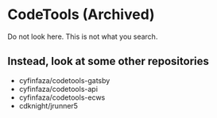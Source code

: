 # CodeTools (Archived)
Do not look here. This is not what you search.
## Instead, look at some other repositories
- cyfinfaza/codetools-gatsby
- cyfinfaza/codetools-api
- cyfinfaza/codetools-ecws
- cdknight/jrunner5